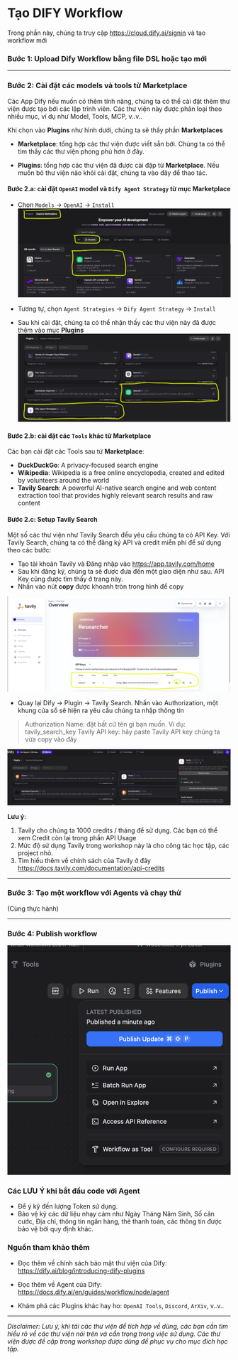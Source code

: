 # Tạo DIFY Workflow

Trong phần này, chúng ta truy cập https://cloud.dify.ai/signin và tạo workflow mới


### Bước 1: Upload Dify Workflow bằng file DSL hoặc tạo mới
<place holder image>

---
### Bước 2: Cài đặt các models và tools từ Marketplace
Các App Dify nếu muốn có thêm tính năng, chúng ta có thể cài đặt thêm thư viện được tạo bởi các lập trình viên. Các thư viện này được phân loại theo nhiều mục, ví dụ như Model, Tools, MCP, v..v..

Khi chọn vào **Plugins**  như hình dưới, chúng ta sẽ thấy phần **Marketplaces**


- **Marketplace**: tổng hợp các thư viện được viết sẵn bởi. Chúng ta có thể tìm thấy các thư viện phong phú hơn ở đây. 

- **Plugins**: tổng hợp các thư viện đã được cài đặp từ **Marketplace**. Nếu muốn bỏ thư viện nào khỏi cài đặt, chúng ta vào đây để thao tác.   

#### Bước 2.a: cài đặt `OpenAI` model và `Dify Agent Strategy` từ mục **Marketplace**

- Chọn `Models` -> `OpenAI` -> `Install`  
![alt text](marketplace.png)

- Tương tự, chọn `Agent Strategies` -> `Dify Agent Strategy` -> `Install`  

- Sau khi cài đặt, chúng ta có thể nhận thấy các thư viện này đã được thêm vào mục **Plugins**  
![alt text](plugins_install.png)


#### Bước 2.b: cài đặt các `Tools` khác từ **Marketplace**
Các bạn cài đặt các Tools sau từ **Marketplace**:  
- **DuckDuckGo**: A privacy-focused search engine
- **Wikipedia**: Wikipedia is a free online encyclopedia, created and edited by volunteers around the world
- **Tavily Search**: A powerful AI-native search engine and web content extraction tool that provides highly relevant search results and raw content 

#### Bước 2.c: Setup Tavily Search
Một số các thư viện như Tavily Search đều yêu cầu chúng ta có API Key. Với Tavily Search, chúng ta có thể đăng ký API và credit miễn phí để sử dụng theo các bước:

- Tạo tài khoản Tavily và Đăng nhập vào https://app.tavily.com/home
- Sau khi đăng ký, chúng ta sẽ được đưa đến một giao diện như sau. API Key cũng được tìm thấy ở trang này.
- Nhấn vào nút **copy** được khoanh tròn trong hình để copy

![tavily](tavily.png)

- Quay lại Dify -> Plugin -> Tavily Search. Nhấn vào Authorization, một khung cửa sổ sẽ hiện ra yêu cầu chúng ta nhập thông tin
> Authorization Name: đặt bất cứ tên gì bạn muốn. Ví dụ: tavily_search_key
> Tavily API key: hãy paste Tavily API key chúng ta vừa copy vào đây

![tavily_api](tavily_api.png)

**Lưu ý**:
1. Tavily cho chúng ta 1000 credits / tháng để sử dụng. Các bạn có thể xem Credit còn lại trong phần API Usage
2. Mức độ sử dụng Tavily trong workshop này là cho công tác học tập, các project nhỏ.
3. Tìm hiểu thêm về chính sách của Tavily ở đây https://docs.tavily.com/documentation/api-credits 
---
### Bước 3: Tạo một workflow với Agents và chạy thử  
(Cùng thực hành)

---
### Bước 4: Publish workflow  
![alt text](image-1.png)

### Các LƯU Ý khi bắt đầu code với Agent
- Để ý kỹ đến lượng Token sử dụng.
- Bảo vệ kỹ các dữ liệu nhạy cảm như Ngày Tháng Năm Sinh, Số căn cước, Địa chỉ, thông tin ngân hàng, thẻ thanh toán, các thông tin được bảo vệ bởi quy định khác.

### Nguồn tham khảo thêm
 
- Đọc thêm về chính sách bảo mật thư viện của Dify: https://dify.ai/blog/introducing-dify-plugins

- Đọc thêm về Agent của Dify: https://docs.dify.ai/en/guides/workflow/node/agent

- Khám phá các Plugins khác hay ho: `OpenAI Tools`, `Discord`, `ArXiv`, v..v..
---
*Disclaimer: Lưu ý, khi tải các thư viện để tích hợp về dùng, các bạn cần tìm hiểu rõ về các thư viện nói trên và cẩn trọng trong việc sử dụng. Các thư viện được đề cập trong workshop được dùng để phục vụ cho mục đích học tập.*


